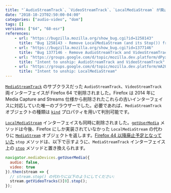 ```yaml
---
title: "`AudioStreamTrack`、`VideoStreamTrack`、`LocalMediaStream` が廃止されました"
date: "2018-10-23T02:50:00-04:00"
categories: ["audio-video", "dom"]
tags: []
versions: ["64", "68-esr"]
references:
    - url: "https://bugzilla.mozilla.org/show_bug.cgi?id=1258143"
      title: "Bug 1258143 - Remove LocalMediaStream (and its Stop()) from js"
    - url: "https://bugzilla.mozilla.org/show_bug.cgi?id=1377146"
      title: "Bug 1377146 - Remove AudioStreamTrack and VideoStreamTrack"
    - url: "https://groups.google.com/d/topic/mozilla.dev.platform/dPyxsKABnKY/discussion"
      title: "Intent to unship: AudioStreamTrack and VideoStreamTrack"
    - url: "https://groups.google.com/d/topic/mozilla.dev.platform/mA200p2N-Hk/discussion"
      title: "Intent to unship: LocalMediaStream"
---
```

[`MediaStreamTrack`](https://developer.mozilla.org/docs/Web/API/MediaStreamTrack) のサブクラスだった `AudioStreamTrack`、`VideoStreamTrack` 両インターフェイスが Firefox 64 で削除されました。Firefox は 2014 年に Media Capture and Streams 仕様から削除されたこれらの古いインターフェイスに対応していた唯一のブラウザーでした。必要であれば、`MediaStreamTrack` オブジェクトの種類は [`kind`](https://developer.mozilla.org/docs/Web/API/MediaStreamTrack/kind) プロパティを用いて判別可能です。

[`LocalMediaStream`](https://developer.mozilla.org/docs/Web/API/LocalMediaStream) インターフェイスも同時に削除されました。[`getUserMedia`](https://developer.mozilla.org/docs/Web/API/MediaDevices/getUserMedia) メソッドは今後、Firefox にしか実装されていなかった `LocalMediaStream` の代わりに [`MediaStream`](https://developer.mozilla.org/docs/Web/API/MediaStream) オブジェクトを返します。[Firefox 44 以降廃止予定となっていた](https://www.fxsitecompat.dev/ja/docs/2015/mediastream-stop-has-been-deprecated/) `stop` メソッドは、以下で示すように、`MediaStreamTrack` インターフェイス上の [`stop`](https://developer.mozilla.org/docs/Web/API/MediaStreamTrack/stop) メソッドと置き換えられます。

```js
navigator.mediaDevices.getUserMedia({
  audio: false,
  video: true
}).then(stream => {
  // stream.stop() の代わりに以下のようにしてください:
  stream.getVideoTracks()[0].stop();
});
```
